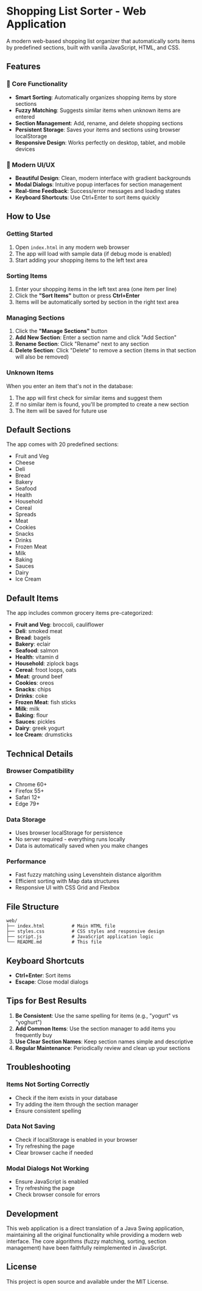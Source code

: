 # Shopping List Sorter - Web Application

A modern web-based shopping list organizer that automatically sorts items by predefined sections, built with vanilla JavaScript, HTML, and CSS.

## Features

### 🛒 Core Functionality
- **Smart Sorting**: Automatically organizes shopping items by store sections
- **Fuzzy Matching**: Suggests similar items when unknown items are entered
- **Section Management**: Add, rename, and delete shopping sections
- **Persistent Storage**: Saves your items and sections using browser localStorage
- **Responsive Design**: Works perfectly on desktop, tablet, and mobile devices

### 🎨 Modern UI/UX
- **Beautiful Design**: Clean, modern interface with gradient backgrounds
- **Modal Dialogs**: Intuitive popup interfaces for section management
- **Real-time Feedback**: Success/error messages and loading states
- **Keyboard Shortcuts**: Use Ctrl+Enter to sort items quickly

## How to Use

### Getting Started
1. Open `index.html` in any modern web browser
2. The app will load with sample data (if debug mode is enabled)
3. Start adding your shopping items to the left text area

### Sorting Items
1. Enter your shopping items in the left text area (one item per line)
2. Click the **"Sort Items"** button or press **Ctrl+Enter**
3. Items will be automatically sorted by section in the right text area

### Managing Sections
1. Click the **"Manage Sections"** button
2. **Add New Section**: Enter a section name and click "Add Section"
3. **Rename Section**: Click "Rename" next to any section
4. **Delete Section**: Click "Delete" to remove a section (items in that section will also be removed)

### Unknown Items
When you enter an item that's not in the database:
1. The app will first check for similar items and suggest them
2. If no similar item is found, you'll be prompted to create a new section
3. The item will be saved for future use

## Default Sections
The app comes with 20 predefined sections:
- Fruit and Veg
- Cheese
- Deli
- Bread
- Bakery
- Seafood
- Health
- Household
- Cereal
- Spreads
- Meat
- Cookies
- Snacks
- Drinks
- Frozen Meat
- Milk
- Baking
- Sauces
- Dairy
- Ice Cream

## Default Items
The app includes common grocery items pre-categorized:
- **Fruit and Veg**: broccoli, cauliflower
- **Deli**: smoked meat
- **Bread**: bagels
- **Bakery**: eclair
- **Seafood**: salmon
- **Health**: vitamin d
- **Household**: ziplock bags
- **Cereal**: froot loops, oats
- **Meat**: ground beef
- **Cookies**: oreos
- **Snacks**: chips
- **Drinks**: coke
- **Frozen Meat**: fish sticks
- **Milk**: milk
- **Baking**: flour
- **Sauces**: pickles
- **Dairy**: greek yogurt
- **Ice Cream**: drumsticks

## Technical Details

### Browser Compatibility
- Chrome 60+
- Firefox 55+
- Safari 12+
- Edge 79+

### Data Storage
- Uses browser localStorage for persistence
- No server required - everything runs locally
- Data is automatically saved when you make changes

### Performance
- Fast fuzzy matching using Levenshtein distance algorithm
- Efficient sorting with Map data structures
- Responsive UI with CSS Grid and Flexbox

## File Structure
```
web/
├── index.html          # Main HTML file
├── styles.css          # CSS styles and responsive design
├── script.js           # JavaScript application logic
└── README.md           # This file
```

## Keyboard Shortcuts
- **Ctrl+Enter**: Sort items
- **Escape**: Close modal dialogs

## Tips for Best Results
1. **Be Consistent**: Use the same spelling for items (e.g., "yogurt" vs "yoghurt")
2. **Add Common Items**: Use the section manager to add items you frequently buy
3. **Use Clear Section Names**: Keep section names simple and descriptive
4. **Regular Maintenance**: Periodically review and clean up your sections

## Troubleshooting

### Items Not Sorting Correctly
- Check if the item exists in your database
- Try adding the item through the section manager
- Ensure consistent spelling

### Data Not Saving
- Check if localStorage is enabled in your browser
- Try refreshing the page
- Clear browser cache if needed

### Modal Dialogs Not Working
- Ensure JavaScript is enabled
- Try refreshing the page
- Check browser console for errors

## Development

This web application is a direct translation of a Java Swing application, maintaining all the original functionality while providing a modern web interface. The core algorithms (fuzzy matching, sorting, section management) have been faithfully reimplemented in JavaScript.

## License

This project is open source and available under the MIT License. 